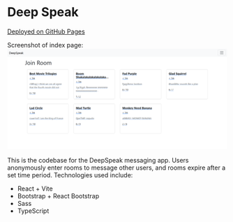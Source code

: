 # Deep Speak

[Deployed on GitHub Pages](https://davidsemke.github.io/DeepSpeak/)

Screenshot of index page:
![DeepSpeak's index page](/documentation/index-page.png?raw=true)

This is the codebase for the DeepSpeak messaging app. Users anonymously enter rooms to message other users, and rooms expire after a set time period. Technologies used include:
- React + Vite
- Bootstrap + React Bootstrap
- Sass
- TypeScript
